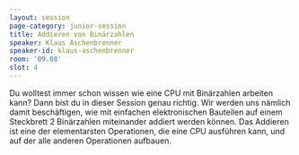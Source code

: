 ```yaml
---
layout: session
page-category: junior-session
title: Addieren von Binärzahlen
speaker: Klaus Aschenbrenner
speaker-id: klaus-aschenbrenner
room: '09.08'
slot: 4
---
```


Du wolltest immer schon wissen wie eine CPU mit Binärzahlen arbeiten kann? Dann bist du in dieser Session genau richtig. Wir werden uns nämlich damit beschäftigen, wie mit einfachen elektronischen Bauteilen auf einem Steckbrett 2 Binärzahlen miteinander addiert werden können. Das Addieren ist eine der elementarsten Operationen, die eine CPU ausführen kann, und auf der alle anderen Operationen aufbauen.